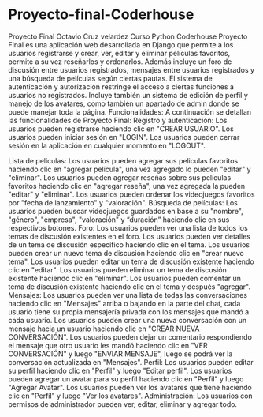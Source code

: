 # Proyecto-final-Coderhouse
Proyecto Final Octavio Cruz velardez Curso Python Coderhouse
Proyecto Final es una aplicación web desarrollada en Django que permite a los usuarios registrarse y crear, ver, editar y eliminar películas favoritos, permite a su vez reseñarlos y ordenarlos. Además incluye un foro de discusión entre usuarios registrados, mensajes entre usuarios registrados y una búsqueda de películas según ciertas pautas. El sistema de autenticación y autorización restringe el acceso a ciertas funciones a usuarios no registrados. Incluye también un sistema de edición de perfil y manejo de los avatares, como también un apartado de admin donde se puede manejar toda la página.
Funcionalidades:
A continuación se detallan las funcionalidades de Proyecto Final:
Registro y autenticación:
Los usuarios pueden registrarse haciendo clic en "CREAR USUARIO".
Los usuarios pueden iniciar sesión en "LOGIN".
Los usuarios pueden cerrar sesión en la aplicación en cualquier momento en "LOGOUT".

Lista de peliculas: Los usuarios pueden agregar sus peliculas favoritos haciendo clic en "agregar pelicula", una vez agregado lo pueden "editar" y "eliminar". Los usuarios pueden agregar reseñas sobre sus peliculas favoritos haciendo clic en "agregar reseña", una vez agregada la pueden "editar" y "eliminar". Los usuarios pueden ordenar los videojuegos favoritos por "fecha de lanzamiento" y "valoración".
Búsqueda de películas: Los usuarios pueden buscar videojuegos guardados en base a su "nombre", "género", "empresa", "valoración" y “duración” haciendo clic en sus respectivos botones.
Foro: Los usuarios pueden ver una lista de todos los temas de discusión existentes en el foro. Los usuarios pueden ver detalles de un tema de discusión específico haciendo clic en el tema. Los usuarios pueden crear un nuevo tema de discusión haciendo clic en "crear nuevo tema". Los usuarios pueden editar un tema de discusión existente haciendo clic en "editar". Los usuarios pueden eliminar un tema de discusión existente haciendo clic en "eliminar". Los usuarios pueden comentar un tema de discusión existente haciendo clic en el tema y después "agregar".
Mensajes: Los usuarios pueden ver una lista de todas las conversaciones haciendo clic en "Mensajes" arriba o bajando en la parte del chat, cada usuario tiene su propia mensajería privada con los mensajes que mandó a cada usuario. Los usuarios pueden crear una nueva conversación con un mensaje hacia un usuario haciendo clic en "CREAR NUEVA CONVERSACIÓN". Los usuarios pueden dejar un comentario respondiendo el mensaje que otro usuario les mandó haciendo clic en "VER CONVERSACIÓN" y luego "ENVIAR MENSAJE", luego se podrá ver la conversación actualizada en "Mensajes".
Perfil: Los usuarios pueden editar su perfil haciendo clic en "Perfil" y luego "Editar perfil". Los usuarios pueden agregar un avatar para su perfil haciendo clic en "Perfil" y luego "Agregar Avatar". Los usuarios pueden ver los avatares que tiene haciendo clic en "Perfil" y luego "Ver los avatares".
Administración: Los usuarios con permisos de administrador pueden ver, editar, eliminar y agregar todo.
